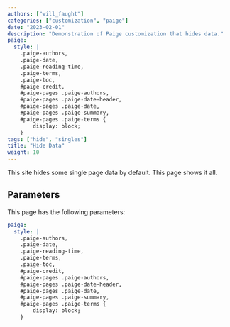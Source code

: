 ```yaml
---
authors: ["will_faught"]
categories: ["customization", "paige"]
date: "2023-02-01"
description: "Demonstration of Paige customization that hides data."
paige:
  style: |
    .paige-authors,
    .paige-date,
    .paige-reading-time,
    .paige-terms,
    .paige-toc,
    #paige-credit,
    #paige-pages .paige-authors,
    #paige-pages .paige-date-header,
    #paige-pages .paige-date,
    #paige-pages .paige-summary,
    #paige-pages .paige-terms {
        display: block;
    }
tags: ["hide", "singles"]
title: "Hide Data"
weight: 10
---
```


This site hides some single page data by default. This page shows it all.

<!--more-->

## Parameters

This page has the following parameters:

```yaml
paige:
  style: |
    .paige-authors,
    .paige-date,
    .paige-reading-time,
    .paige-terms,
    .paige-toc,
    #paige-credit,
    #paige-pages .paige-authors,
    #paige-pages .paige-date-header,
    #paige-pages .paige-date,
    #paige-pages .paige-summary,
    #paige-pages .paige-terms {
        display: block;
    }
```
